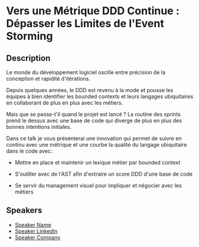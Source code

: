 # Vers une Métrique DDD Continue : Dépasser les Limites de l'Event Storming

## Description

Le monde du développement logiciel oscille entre précision de la conception et rapidité d'itérations.
Depuis quelques années, le DDD est revenu à la mode et pousse les équipes à bien identifier les bounded contexts et leurs langages ubiquitaires en collaborant de plus en plus avec les métiers.
Mais que se passe-t'il quand le projet est lancé ? La routine des sprints prend le dessus avec une base de code qui diverge de plus en plus des bonnes intentions initiales.
Dans ce talk je vous présenterai une innovation qui permet de suivre en continu avec une métrique et une courbe la qualité du langage ubiquitaire dans le code avec:
- Mettre en place et maintenir un lexique métier par bounded context
- S'outiller avec de l'AST afin d'extraire un score DDD d'une base de code
- Se servir du management visuel pour impliquer et négocier avec les métiers

## Speakers

- [Speaker Name](https://x.com/speaker_x_handle)
- [Speaker LinkedIn](https://linkedin.com/in/speaker_linkedin_handle)
- [Speaker Company](https://speaker_company_url)
